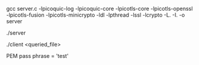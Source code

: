 gcc server.c -lpicoquic-log -lpicoquic-core -lpicotls-core -lpicotls-openssl -lpicotls-fusion -lpicotls-minicrypto -ldl -lpthread -lssl -lcrypto -L. -I. -o server


./server <port>

./client <port> <folder> <queried_file> 

PEM pass phrase = 'test'